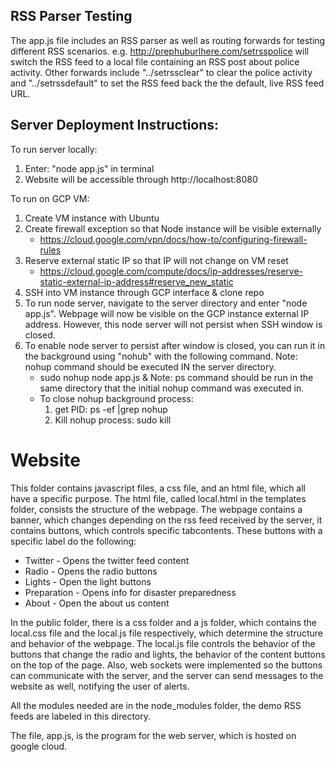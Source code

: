 ## RSS Parser Testing

The app.js file includes an RSS parser as well as routing forwards for testing different RSS scenarios. e.g. http://prephuburlhere.com/setrsspolice will switch the RSS feed to a local file containing an RSS post about police activity. Other forwards include "../setrssclear" to clear the police activity and "../setrssdefault" to set the RSS feed back the the default, live RSS feed URL.

## Server Deployment Instructions:

To run server locally:
1) Enter: "node app.js" in terminal
2) Website will be accessible through http://localhost:8080

To run on GCP VM:
1) Create VM instance with Ubuntu
2) Create firewall exception so that Node instance will be visible externally
    - https://cloud.google.com/vpn/docs/how-to/configuring-firewall-rules
3) Reserve external static IP so that IP will not change on VM reset
    - https://cloud.google.com/compute/docs/ip-addresses/reserve-static-external-ip-address#reserve_new_static
4) SSH into VM instance through GCP interface & clone repo 
5) To run node server, navigate to the server directory and enter "node app.js". Webpage will now be visible on the GCP instance external IP address. However, this node server will not persist when SSH window is closed.
6) To enable node server to persist after window is closed, you can run it in the background using "nohub" with the following command. 
    Note: nohup command should be executed IN the server directory.
    - sudo nohup node app.js &
    Note: ps command should be run in the same directory that the initial nohup command was executed in.
    - To close nohup background process: 
        1) get PID: ps -ef |grep nohup
        2) Kill nohup process: sudo kill <PID>

# Website

This folder contains javascript files, a css file, and an html
file, which all have a specific purpose. The html file, called local.html
in the templates folder, consists the structure of the webpage. The webpage 
contains a banner, which changes depending on the rss feed received by the 
server, it contains buttons, which controls specific tabcontents. These buttons
with a specific label do the following:

- Twitter - Opens the twitter feed content
- Radio - Opens the radio buttons
- Lights - Open the light buttons
- Preparation - Opens info for disaster preparedness
- About - Open the about us content

In the public folder, there is a css folder and a js folder, which contains
the local.css file and the local.js file respectively, which determine the
structure and behavior of the webpage. The local.js file controls the behavior
of the buttons that change the radio and lights, the behavior of the content buttons
on the top of the page. Also, web sockets were implemented so the buttons can communicate
with the server, and the server can send messages to the website as well, notifying
the user of alerts.

All the modules needed are in the node_modules folder, the demo RSS feeds are
labeled in this directory.

The file, app.js, is the program for the web server, which is hosted on
google cloud.
